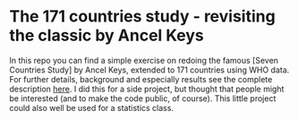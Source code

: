 # The 171 countries study - revisiting the classic by Ancel Keys

In this repo you can find a simple exercise on redoing the famous [Seven Countries Study] by Ancel Keys, extended to 171 countries using WHO data. For further details, background and especially results see the complete description [here](171_countries_study.pdf). I did this for a side project, but thought that people might be interested (and to make the code public, of course). This little project could also well be used for a statistics class.
